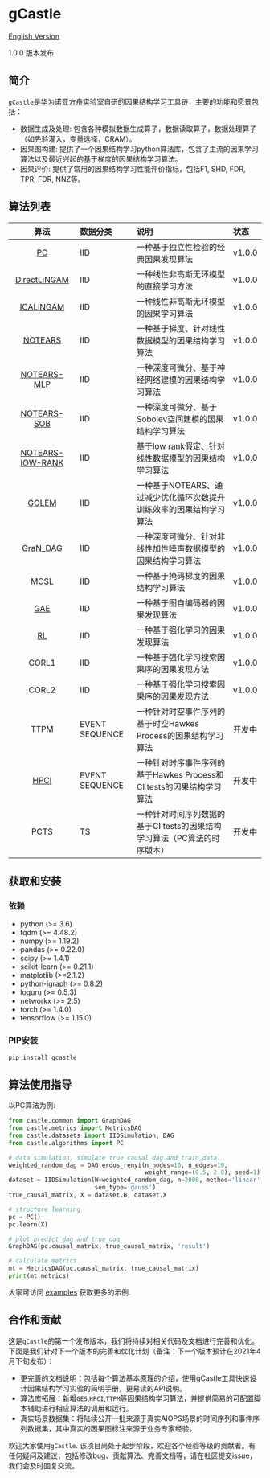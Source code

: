 # gCastle

[English Version](./README.md)

1.0.0 版本发布

## 简介

`gCastle`是[华为诺亚方舟实验室](https://www.noahlab.com.hk/#/home)自研的因果结构学习工具链，主要的功能和愿景包括：

* 数据生成及处理: 包含各种模拟数据生成算子，数据读取算子，数据处理算子（如先验灌入，变量选择，CRAM）。
* 因果图构建: 提供了一个因果结构学习python算法库，包含了主流的因果学习算法以及最近兴起的基于梯度的因果结构学习算法。
* 因果评价: 提供了常用的因果结构学习性能评价指标，包括F1, SHD, FDR, TPR, FDR, NNZ等。
<!--* 因果可视化: 直观展示因果结构（特别是大规模因果结构图），包含整体展示，局部展示及导出功能。-->


## 算法列表

| 算法 | 数据分类 | 说明 |状态 |
| :--: | :-- | :-- | :-- |
| [PC](https://arxiv.org/abs/math/0510436) | IID | 一种基于独立性检验的经典因果发现算法 | v1.0.0 |
| [DirectLiNGAM](https://arxiv.org/abs/1101.2489) | IID | 一种线性非高斯无环模型的直接学习方法 | v1.0.0 |
| [ICALiNGAM](https://dl.acm.org/doi/10.5555/1248547.1248619) | IID | 一种线性非高斯无环模型的因果学习算法 | v1.0.0 |
| [NOTEARS](https://arxiv.org/abs/1803.01422) | IID | 一种基于梯度、针对线性数据模型的因果结构学习算法 | v1.0.0 |
| [NOTEARS-MLP](https://arxiv.org/abs/1909.13189) | IID| 一种深度可微分、基于神经网络建模的因果结构学习算法 | v1.0.0 |
| [NOTEARS-SOB](https://arxiv.org/abs/1909.13189) | IID | 一种深度可微分、基于Sobolev空间建模的因果结构学习算法 | v1.0.0 |
| [NOTEARS-lOW-RANK](https://arxiv.org/abs/2006.05691) | IID | 基于low rank假定、针对线性数据模型的因果结构学习算法 | v1.0.0 |
| [GOLEM](https://arxiv.org/abs/2006.10201) | IID | 一种基于NOTEARS、通过减少优化循环次数提升训练效率的因果结构学习算法 | v1.0.0 |
| [GraN_DAG](https://arxiv.org/abs/1906.02226) | IID | 一种深度可微分、针对非线性加性噪声数据模型的因果结构学习算法 | v1.0.0 |
| [MCSL](https://arxiv.org/abs/1910.08527) | IID | 一种基于掩码梯度的因果结构学习算法 | v1.0.0 |
| [GAE](https://arxiv.org/abs/1911.07420) | IID | 一种基于图自编码器的因果发现算法 | v1.0.0 |
| [RL](https://arxiv.org/abs/1906.04477) | IID | 一种基于强化学习的因果发现算法 | v1.0.0 |
| CORL1 | IID | 一种基于强化学习搜索因果序的因果发现方法 | v1.0.0 |
| CORL2 | IID | 一种基于强化学习搜索因果序的因果发现方法 | v1.0.0 |
| TTPM | EVENT SEQUENCE | 一种针对时空事件序列的基于时空Hawkes Process的因果结构学习算法 | 开发中 |
| [HPCI](https://arxiv.org/abs/2105.03092) | EVENT SEQUENCE | 一种针对时序事件序列的基于Hawkes Process和CI tests的因果结构学习算法 | 开发中 |
| PCTS | TS | 一种针对时间序列数据的基于CI tests的因果结构学习算法（PC算法的时序版本） | 开发中 |


## 获取和安装

### 依赖
- python (>= 3.6)
- tqdm (>= 4.48.2)
- numpy (>= 1.19.2)
- pandas (>= 0.22.0)
- scipy (>= 1.4.1)
- scikit-learn (>= 0.21.1)
- matplotlib (>=2.1.2)
- python-igraph (>= 0.8.2)
- loguru (>= 0.5.3)
- networkx (>= 2.5)
- torch (>= 1.4.0)
- tensorflow (>= 1.15.0)

### PIP安装
```bash
pip install gcastle
```

## 算法使用指导
以PC算法为例: 
```python
from castle.common import GraphDAG
from castle.metrics import MetricsDAG
from castle.datasets import IIDSimulation, DAG
from castle.algorithms import PC

# data simulation, simulate true causal dag and train_data.
weighted_random_dag = DAG.erdos_renyi(n_nodes=10, n_edges=10, 
                                      weight_range=(0.5, 2.0), seed=1)
dataset = IIDSimulation(W=weighted_random_dag, n=2000, method='linear', 
                        sem_type='gauss')
true_causal_matrix, X = dataset.B, dataset.X

# structure learning
pc = PC()
pc.learn(X)

# plot predict_dag and true_dag
GraphDAG(pc.causal_matrix, true_causal_matrix, 'result')

# calculate metrics
mt = MetricsDAG(pc.causal_matrix, true_causal_matrix)
print(mt.metrics)
```
大家可访问 [examples](./castle/example) 获取更多的示例. 

## 合作和贡献
这是`gCastle`的第一个发布版本，我们将持续对相关代码及文档进行完善和优化。下面是我们针对下一个版本的完善和优化计划（备注：下一个版本预计在2021年4月下旬发布）：
* 更完善的文档说明：包括每个算法基本原理的介绍，使用gCastle工具快速设计因果结构学习实验的简明手册，更易读的API说明。
* 算法库拓展：新增`GES`,`HPCI`,`TTPM`等因果结构学习算法，并提供简易的可配置脚本辅助进行相应算法的调用和运行。
* 真实场景数据集：将陆续公开一批来源于真实AIOPS场景的时间序列和事件序列数据集，其中真实的因果图标注来源于业务专家经验。

欢迎大家使用`gCastle`. 该项目尚处于起步阶段，欢迎各个经验等级的贡献者。有任何疑问及建议，包括修改bug、贡献算法、完善文档等，请在社区提交issue，我们会及时回复交流。
